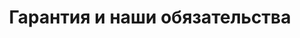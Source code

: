 ---
layout: article
title: Гарантия и наши обязательства
breadcrumbs:
  - name: Клиентам
    url: /clients/
breadcrumbCurrent: true
seo:
  title: Гарантия и обязательства СЦ 'Plex'
  h1: Гарантия и наши обязательства
  description: Гарантийные обязательства сервисного центра 'PLEX'. Мы даем гарантии на работы, проданные комплектующие. Гарантируем конфиденциальность информации, которая храниться на вашем устройстве.
  keywords: 
  - гарантия сц плекс
  - гарантия сц plex
  - условия гарантии сц plex
---